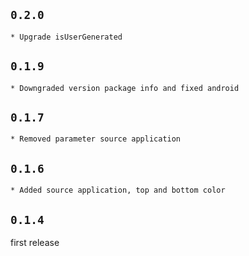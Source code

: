 ## `0.2.0`
    * Upgrade isUserGenerated
## `0.1.9`
    * Downgraded version package info and fixed android
## `0.1.7`
    * Removed parameter source application

## `0.1.6`
    * Added source application, top and bottom color

## `0.1.4`
first release
